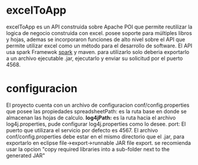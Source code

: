 # excelToApp
excelToApp es un API construida sobre Apache POI que permite reutilizar la logica de negocio construida con excel. posee soporte para múltiples libros y hojas, ademas se incorporaron funciones de alto nivel sobre el API que permite utilizar excel como un método para el desarrollo de software.
El API usa spark Framewok <a href="http://sparkjava.com/">spark</a> y maven. para utilizarlo solo deberia exportarlo a un archivo ejecutable .jar, ejecutarlo y enviar su solicitud por el puerto 4568.

# configuracion
El proyecto cuenta con un archivo de configuracion conf/config.properties que posee las propiedades
spreadsheetPath: es la ruta base en donde se almacenan las hojas de calculo.
<strong>log4jPath:</strong> es la ruta hacia el archivo log4j.properties, pude configurar log4j.properties como lo desee.
port: El puerto que utilizara el servicio por defecto es 4567.
El archivo conf/config.properties debe estar en el mismo directorio que el .jar, para exportarlo en eclipse file->export->runnable JAR file export. se recomienda usar la opcion "copy required libraries into a sub-folder next to the generated JAR"






